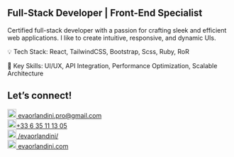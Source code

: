 ## Full-Stack Developer | Front-End Specialist

Certified full-stack developer with a passion for crafting sleek and efficient web applications. I like to create intuitive, responsive, and dynamic UIs.

💡 Tech Stack: React, TailwindCSS, Bootstrap, Scss, Ruby, RoR

🔧 Key Skills: UI/UX, API Integration, Performance Optimization, Scalable Architecture

## Let’s connect!
<a href="mailto:evaorlandini.pro@gmail.com"><img src="https://cdn-icons-png.flaticon.com/512/732/732200.png" width="20px" alt="Email"/> evaorlandini.pro@gmail.com</a>  
<a href="tel:+33635111305"><img src="https://cdn-icons-png.flaticon.com/512/724/724664.png" width="20px" alt="Phone"/>+33 6 35 11 13 05</a>  
<a href="https://www.linkedin.com/in/evaorlandini/"><img src="https://cdn-icons-png.flaticon.com/512/174/174857.png" width="20px" alt="LinkedIn"/> /evaorlandini/</a>  
<a href="https://evaorlandini"><img src="https://cdn-icons-png.flaticon.com/512/25/25231.png" width="20px" alt="Website"/> evaorlandini.com</a>  
